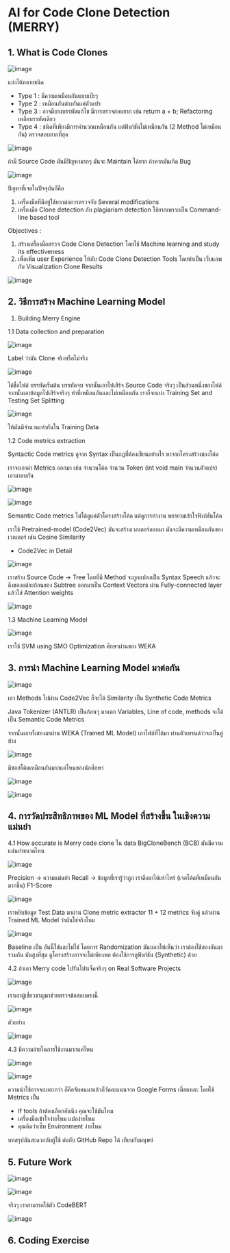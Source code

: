 # AI for Code Clone Detection (MERRY)

## 1. What is Code Clones

![image](https://github.com/user-attachments/assets/104a40f3-86c7-4eb8-af17-b2a6bea474af)

แบ่งได้หลายชนิด 
* Type 1 : มีความเหมือนกันแบบเป๊ะๆ 
* Type 2 : เหมือนกันต่างกันแค่ตัวแปร
* Type 3 : อาจมีบางบรรทัดแก้ไข มีการตรวจสอบยาก เช่น return a + b; Refactoring เหลือบรรทัดเดียว
* Type 4 : ชนิดที่เพียงมีการคำนวณเหมือนกัน แต่ฟังก์ชันไม่เหมือนกัน (2 Method ไม่เหมือนกัน) ตรวจสอบยากที่สุด

![image](https://github.com/user-attachments/assets/b3a51efd-4de6-4475-b7b2-bd4f63f83d25)

ถ้ามี Source Code มันมีปัญหามากๆ มันจะ Maintain ได้ยาก ถ้าหากมันเกิด Bug

![image](https://github.com/user-attachments/assets/5cb1a17c-9071-44ee-8e91-188cf4f5e00c)

ปัญหาที่เจอในปัจจุบันก็คือ

1. เครื่องมือที่มีอยู่ใช้ยากต่อการตรวจจับ Several modifications
2. เครื่องมือ Clone detection กับ plagiarism detection ใช้ยากเพราะเป็น Command-line based tool

Objectives :

1. สร้างเครื่องมือตรวจ Code Clone Detection โดยใช้ Machine learning and study its effectiveness
2. เพื่อเพิ่ม user Experience ให้กับ Code Clone Detection Tools โดยทำเป็น เว็บแอพ กับ Visualization Clone Results

![image](https://github.com/user-attachments/assets/7ea27cf5-ceb2-46a0-b3ea-86ad4cf9dc67)

## 2. วิธีการสร้าง Machine Learning Model

1. Building Merry Engine

  1.1 Data collection and preparation

![image](https://github.com/user-attachments/assets/b652a6b5-191f-40b1-bd8e-dc75b653a309)

Label ว่ามัน Clone จริงหรือไม่จริง

![image](https://github.com/user-attachments/assets/10152d9a-4f73-4cb7-9051-6176cfde57d2)

ได้ชื่อไฟล์ บรรทัดเริ่มต้น บรรทัดจบ จากนั้นเอาไปเสิร์จ Source Code จริงๆ เป็นส่วนหนึ่งของไฟล์ จากนั้นเอาข้อมูลไปเสิร์จจริงๆ
ทำที่เหมือนกันและไม่เหมือนกัน เราก็จะแบ่ง Training Set and Testing Set Splitting

![image](https://github.com/user-attachments/assets/24e26621-35e3-455d-bf38-a07e3ee06e3f)

ให้มันมีจำนวนเท่ากันใน Training Data

  1.2 Code metrics extraction

Syntactic Code metrics ดูจาก Syntax เป็นกฎที่ต้องเขียนอย่างไร หาจากโครงสร้างของโค้ด

เราจะเอาค่า Metrics ออกมา เช่น จำนวนโค้ด จำนวน Token (int void main จำนวนตัวแปร) เอามาลบกัน

![image](https://github.com/user-attachments/assets/ea2ea3bb-0c4c-4f6d-a35e-010e29897de5)

![image](https://github.com/user-attachments/assets/8ba00d20-f312-4993-a689-8472c5c025b7)

Semantic Code metrics ไม่ได้ดูแค่ตัวโครงสร้างโค้ด แต่ดูการทำงาน พยายามเข้าใจฟังก์ชันโค้ด

เราใช้ Pretrained-model (Code2Vec) มันจะสร้างเวกเตอร์ออกมา มันจะมีความเหมือนกันของเวกเตอร์ เช่น Cosine Similarity 

* Code2Vec in Detail

![image](https://github.com/user-attachments/assets/73a2a508-9137-4a0a-ba32-9bdb93475fcf)

เราสร้าง Source Code -> Tree โดยที่มี Method จะถูกแปลงเป็น Syntax Speech แล้วจะดึงของแต่ละก้อนของ Subtree ออกมาเป็น Context Vectors
ผ่าน Fully-connected layer แล้วใส่ Attention weights

![image](https://github.com/user-attachments/assets/3011e899-b3d7-4810-9811-8475470ff2ad)

  1.3 Machine Learning Model

![image](https://github.com/user-attachments/assets/eba01a9c-3d63-4fec-90b7-db4749f62bad)

เราใช้ SVM using SMO Optimization ศึกษาผ่านของ WEKA


## 3. การนำ Machine Learning Model มาต่อกัน

![image](https://github.com/user-attachments/assets/ea292c0d-7e0a-4316-b128-c9f2d6804421)

เอา Methods ไปผ่าน Code2Vec ก็จะได้ Similarity เป็น Synthetic Code Metrics

Java Tokenizer (ANTLR) เป็นก้อนๆ มาแตก Variables, Line of code, methods จะได้เป็น Semantic Code Metrics

จากนั้นเอาทั้งสองมาผ่าน WEKA (Trained ML Model) เอาไฟล์ที่ได้มา ผ่านตัวเทรนด์ว่าจะเป็นคู่บ้าง

![image](https://github.com/user-attachments/assets/dab3b74c-243e-44a6-850f-989d1d07f8a5)

มีซอสโค้ดเหมือนกันมากแค่ไหนของนักศึกษา

![image](https://github.com/user-attachments/assets/e4dc23e3-979c-4407-b58c-c6690afc46a7)

![image](https://github.com/user-attachments/assets/9e002eff-db15-41cb-97dc-d1ebaeccc4eb)

## 4. การวัดประสิทธิภาพของ ML Model ที่สร้างขึ้น ในเชิงความแม่นยำ

4.1 How accurate is Merry code clone ใน data BigCloneBench (BCB) มันมีความแม่นยำขนาดไหน

![image](https://github.com/user-attachments/assets/e8b2ffdf-bf88-445e-a118-8d72ffe8707c)

Precision -> ความแม่นยำ
Recall -> ข้อมูลที่เรารู้ว่าถูก เราดึงมาได้เท่าไหร่ (เจอโค้ดที่เหมือนกันมากขึ้น)
F1-Score

![image](https://github.com/user-attachments/assets/48088afe-21eb-4f4e-aa68-66fc1871a46b)

เราหยิบข้อมูล Test Data มาผ่าน Clone metric extractor 11 + 12 metrics จับคู่ แล้วผ่าน Trained ML Model ว่ามันใช่จริงไหม

![image](https://github.com/user-attachments/assets/9a125d3b-4e18-402a-af5a-ce7c88b6390c)

Baseline เป็น อันนี้ใช่และไม่ใช่ โดยการ Randomization
มันบอกให้เห็นว่า เราต้องใช้สองอันมารวมกัน มันสูงที่สุด ดูโครงสร้างอาจจะไม่เพียงพอ ต้องใช้การดูฟังก์ชัน (Synthetic) ด้วย

4.2 ถ้าเอา Merry code ไปรันโปรเจ็คจริงๆ on Real Software Projects

![image](https://github.com/user-attachments/assets/e25132f6-0bb4-4b3f-ba7a-ab3a6275cf9f)

เราเอาผู้เชี่ยวชาญมาช่วยตรวจข้อสอบตรงนี้

![image](https://github.com/user-attachments/assets/bf40204d-d58c-45ca-ac31-0295b0c2d966)

ตัวอย่าง

![image](https://github.com/user-attachments/assets/e6202e9c-071f-4e5f-a81f-3d559a4c28de)


4.3 มีความง่ายในการใช้งานมากแค่ไหน

![image](https://github.com/user-attachments/assets/a19c83f1-918c-4867-b18d-631d9de677a3)

![image](https://github.com/user-attachments/assets/9d843977-6141-42f9-b166-305aded71207)

ความน่าใช้อาจจะเยอะกว่า ก็คือจับคนมาแล้วก็วัดคะแนนจาก Google Forms เนี่ยแหละ โดยใช้ Metrics เป็น

- If tools ถ้าต้องเลือกอันนึง คุณจะใช้มันไหม
- เครื่องมือเข้าใจง่ายไหม แปลง่ายไหม
- คุณคิดว่าเซ็ท Environment ง่ายไหม

บทสรุปมันสะดวกกับผู้ใช้ ต่อกับ GitHub Repo ได้ เทียบกับมนุษย์

## 5. Future Work

![image](https://github.com/user-attachments/assets/f2d5933e-e1bc-4e84-b8e5-44120c0d353a)

![image](https://github.com/user-attachments/assets/d2a3ce57-34ae-4ce4-bee0-679c0f5dc227)

จริงๆ เราสามารถใช้ตัว CodeBERT

![image](https://github.com/user-attachments/assets/86461382-8faf-4e4a-bd71-bfc1afff011b)

## 6. Coding Exercise











